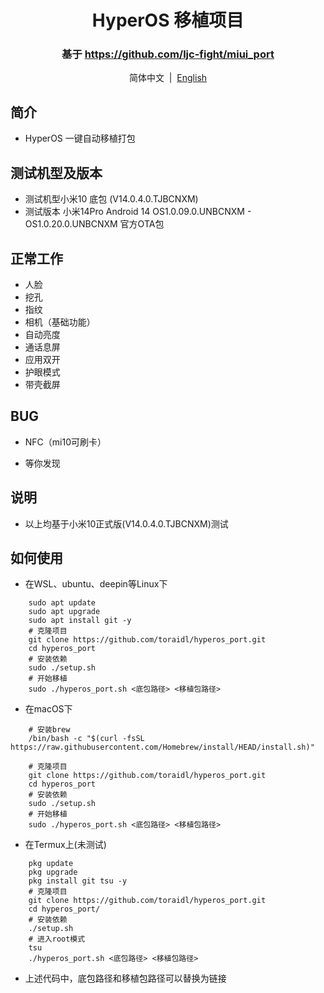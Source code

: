 <div align="center">


# HyperOS 移植项目
### 基于 https://github.com/ljc-fight/miui_port

简体中文&nbsp;&nbsp;|&nbsp;&nbsp;[English](/README_en-US.md) 

</div>

## 简介
- HyperOS 一键自动移植打包

## 测试机型及版本
- 测试机型小米10 底包 (V14.0.4.0.TJBCNXM)
- 测试版本 小米14Pro Android 14 OS1.0.09.0.UNBCNXM - OS1.0.20.0.UNBCNXM 官方OTA包

## 正常工作
- 人脸
- 挖孔
- 指纹
- 相机（基础功能）
- 自动亮度
- 通话息屏
- 应用双开
- 护眼模式
- 带壳截屏


## BUG
- NFC（mi10可刷卡）

- 等你发现

## 说明
- 以上均基于小米10正式版(V14.0.4.0.TJBCNXM)测试

## 如何使用
- 在WSL、ubuntu、deepin等Linux下
```shell
    sudo apt update
    sudo apt upgrade
    sudo apt install git -y
    # 克隆项目
    git clone https://github.com/toraidl/hyperos_port.git
    cd hyperos_port
    # 安装依赖
    sudo ./setup.sh
    # 开始移植
    sudo ./hyperos_port.sh <底包路径> <移植包路径>
```
- 在macOS下
```shell
    # 安装brew
    /bin/bash -c "$(curl -fsSL https://raw.githubusercontent.com/Homebrew/install/HEAD/install.sh)"

    # 克隆项目
    git clone https://github.com/toraidl/hyperos_port.git
    cd hyperos_port
    # 安装依赖
    sudo ./setup.sh
    # 开始移植
    sudo ./hyperos_port.sh <底包路径> <移植包路径>
```
- 在Termux上(未测试)
```shell
    pkg update
    pkg upgrade
    pkg install git tsu -y
    # 克隆项目
    git clone https://github.com/toraidl/hyperos_port.git
    cd hyperos_port/
    # 安装依赖
    ./setup.sh
    # 进入root模式
    tsu
    ./hyperos_port.sh <底包路径> <移植包路径>
```
- 上述代码中，底包路径和移植包路径可以替换为链接